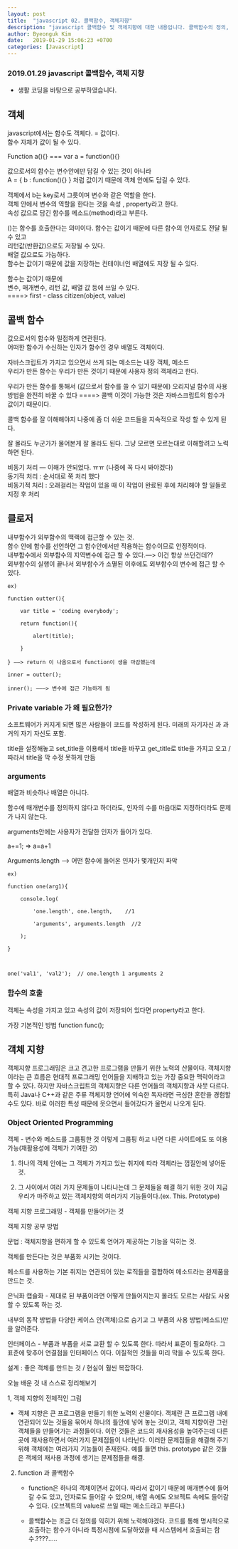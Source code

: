 ```yaml
---
layout: post
title:  "javascript 02. 콜백함수, 객체지향"
description: "javascript 콜백함수 및 객체지향에 대한 내용입니다. 콜백함수의 정의, 객체지향의 정의."
author: Byeonguk Kim
date:   2019-01-29 15:06:23 +0700
categories: [Javascript]
---
```


### 2019.01.29 javascript 콜백함수, 객체 지향

* 생활 코딩을 바탕으로 공부하였습니다. 

## 객체

javascript에서는 함수도 객체다. = 값이다.   
함수 자체가 값이 될 수 있다.   

Function a(){} === var a = function(){}    

값으로서의 함수는 변수안에만 담길 수 있는 것이 아니라    
A = { b : function(){} } 처럼 값이기 때문에 객체 안에도 담길 수 있다.

객체에서 b는 key로서 그릇이며 변수와 같은 역할을 한다.    
객체 안에서 변수의 역할을 한다는 것을 속성 , property라고 한다.    
속성 값으로 담긴 함수를 메소드(method)라고 부른다.    



()는 함수를 호출한다는 의미이다.
함수는 값이기 때문에 다른 함수의 인자로도 전달 될 수 있고      
리턴값(반환값)으로도 저장될 수 있다.    
배열 값으로도 가능하다.    
함수는 값이기 때문에 값을 저장하는 컨테이너인 배열에도 저장 될 수 있다.

함수는 값이기 때문에   
변수, 매개변수, 리턴 값, 배열 값 등에 쓰일 수 있다.     
====> first - class citizen(object, value)    

## 콜백 함수

값으로서의 함수와 밀접하게 연관된다.   
어떠한 함수가 수신하는 인자가 함수인 경우 배열도 객체이다.

자바스크립트가 가지고 있으면서 쓰게 되는 메소드는 내장 객체, 메소드     
우리가 만든 함수는 우리가 만든 것이기 때문에 사용자 정의 객체라고 한다.    

우리가 만든 함수를 통해서 (값으로서 함수를 쓸 수 있기 때문에) 오리지널 함수의 사용방법을 완전히 바꿀 수 있다 ====> 콜백 이것이 가능한 것은 자바스크립트의 함수가 값이기 때문이다.  

콜백 함수를 잘 이해해야지 나중에 좀 더 쉬운 코드들을 지속적으로 작성 할 수 있게 된다.

잘 몰라도 누군가가 물어본게 잘 몰라도 된다. 그냥 모르면 모르는대로 이해할려고 노력하면 된다.   
 
비동기 처리 — 이해가 안되었다. ㅠㅠ (나중에 꼭 다시 봐야겠다)    
동기적 처리 : 순서대로 쭉 처리 했다    
비동기적 처리 : 오래걸리는 작업이 있을 때 이 작업이 완료된 후에 처리해야 할 일들로 지정 후 처리 
 
## 클로저

내부함수가 외부함수의 맥랙에 접근할 수 있는 것.    
함수 안에 함수를 선언하면 그 함수안에서만 작용하는 함수이므로 안정적이다.   
내부함수에서 외부함수의 지역변수에 접근 할 수 있다.—> 이건 항상 쓰던건데??    
외부함수의 실행이 끝나서 외부함수가 소멸된 이후에도 외부함수의 변수에 접근 할 수 있다.   


```
ex)

function outter(){

    var title = 'coding everybody';  

    return function(){        

        alert(title);

    }

} ——> return 이 나옴으로서 function이 생을 마감했는데 

inner = outter();

inner(); ———> 변수에 접근 가능하게 됨
```

### Private variable 가 왜 필요한가?

소프트웨어가 커지게 되면 많은 사람들이 코드를 작성하게 된다. 미래의 자기자신 과 과거의 자기 자신도 포함.    

title을 설정해놓고 set_title을 이용해서 title을 바꾸고 get_title로 title을 가지고 오고 / 따라서 title을 막 수정 못하게 만듬
 
### arguments

배열과 비슷하나 배열은 아니다.

함수에 매개변수를 정의하지 않다고 하더라도, 인자의 수를 마음대로 지정하더라도 문제가 나지 않는다.

arguments안에는 사용자가 전달한 인자가 들어가 있다. 

a+=1; => a=a+1

Arguments.length —> 어떤 함수에 들어온 인자가 몇개인지 파악


```
ex)

function one(arg1){

    console.log(

        'one.length', one.length,    //1

        'arguments', arguments.length  //2

    );

}



one('val1', 'val2');  // one.length 1 arguments 2 

```



### 함수의 호출

객체는 속성을 가지고 있고 속성의 값이 저장되어 있다면 property라고 한다.  

가장 기본적인 방법 function func();   



## 객체 지향

객체지향 프로그래밍은 크고 견고한 프로그램을 만들기 위한 노력의 산물이다. 객체지향이라는 큰 흐름은 현대적 프로그래밍 언어들을 지배하고 있는 가장 중요한 맥락이라고 할 수 있다. 하지만 자바스크립트의 객체지향은 다른 언어들의 객체지향과 사뭇 다르다. 특히 Java나 C++과 같은 주류 객체지향 언어에 익숙한 독자라면 극심한 혼란을 경험할 수도 있다. 바로 이러한 특성 때문에 웃으면서 들어갔다가 울면서 나오게 된다. 

### Object Oriented Programming

객체 - 변수와 메소드를 그룹핑한 것 이렇게 그룹핑 하고 나면 다른 사이트에도 또 이용 가능(재활용성에 객체가 기여한 것)

 1. 하나의 객체 안에는 그 객체가 가지고 있는 취지에 따라 객체라는 껍질안에 넣어둔 것.

 2. 그 사이에서 여러 가지 문제들이 나타나는데 그 문제들을 해결 하기 위한 것이 지금 우리가 마주하고 있는 객체지향의 여러가지 기능들이다.(ex. This. Prototype)



객체 지향 프로그래밍 - 객체를 만들어가는 것


객체 지향 공부 방법

문법 : 객체지향을 편하게 할 수 있도록 언어가 제공하는 기능을 익히는 것. 


객체를 만든다는 것은 부품화 시키는 것이다.

메소드를 사용하는 기본 취지는 연관되어 있는 로직들을 결합하여 메소드라는 완제품을 만드는 것.

은닉화 캡슐화 - 제대로 된 부품이라면 어떻게 만들어지는지 몰라도 모르는 사람도 사용 할 수 있도록 하는 것.

내부의 동작 방법을 다양한 케이스 안(객체)으로 숨기고 그 부품의 사용 방법(메소드)만을 알려준다.

인터페이스 - 부품과 부품을 서로 교환 할 수 있도록 한다. 따라서 표준이 필요하다. 그 표준에 맞추어 연결점을 인터페이스 이다.  이질적인 것들을 미리 막을 수 있도록 한다. 



설계 : 좋은 객체를 만드는 것 / 현실이 훨씬 복잡하다.



오늘 배운 것 내 스스로 정리해보기

1, 객체 지향의 전체적인 그림

  - 객체 지향은 큰 프로그램을 만들기 위한 노력의 산물이다. 객체란 큰 프로그램 내에 연관되어 있는 것들을 묶어서 하나의 틀안에 넣어 놓는 것이고, 객체 지향이란 그런 객체들을 만들어가는 과정들이다. 이런 것들은 코드의 재사용성을 높여주는데 다른 곳에 재사용하면서 여러가지 문제점들이 나타난다. 이러한 문제점들을 해결해 주기 위해 객체에는 여러가지 기능들이 존재한다. 예를 들면 this. prototype 같은 것들은 객체의 재사용 과정에 생기는 문제점들을 해결.



2. function 과 콜백함수

    - function은 하나의 객체이면서 값이다. 따라서 값이기 때문에 매개변수에 들어갈 수도 있고, 인자로도 들어갈 수 있으며, 배열 속에도 오브젝트 속에도 들어갈 수 있다. (오브젝트의 value로 쓰일 때는 메소드라고 부른다.) 

    - 콜백함수는 조금 더 정의를 익히기 위해 노력해야겠다. 코드를 통해 명시적으로 호출하는 함수가 아니라 특정시점에 도달하였을 때 시스템에서 호출되는 함수.????.....